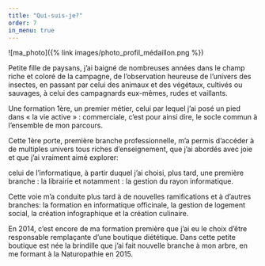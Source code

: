 ```yaml
---
title: "Qui-suis-je?"
order: 7
in_menu: true
---
```

![ma_photo]({% link images/photo_profil_médaillon.png %})

Petite fille de paysans, j’ai  baigné de nombreuses années dans le champ riche et coloré de la campagne, de l’observation heureuse de l’univers des insectes, en passant par celui des animaux et des végétaux, cultivés ou sauvages, à celui des campagnards eux-mêmes, rudes et vaillants.

Une formation 1ère, un premier métier, celui par lequel j’ai posé un pied dans « la vie active » : commerciale, c’est pour ainsi dire, le socle commun à l’ensemble de mon parcours.

Cette 1ère porte, première branche professionnelle, m’a permis d’accéder à de multiples univers tous riches d’enseignement, que j’ai abordés avec joie et que j’ai vraiment aimé explorer:

celui de l’informatique, à partir duquel j’ai choisi, plus tard, une première branche : la librairie et notamment : la gestion du rayon informatique.

Cette voie m’a conduite plus tard à de nouvelles ramifications et à d’autres branches: la formation en informatique officinale, la gestion de logement social, la création infographique et la création culinaire.

En 2014, c’est encore de ma formation première que j’ai eu le choix d’être responsable remplaçante d’une boutique diététique. Dans cette petite boutique est née la brindille que j’ai fait nouvelle branche à mon arbre, en me formant à la Naturopathie en 2015. 